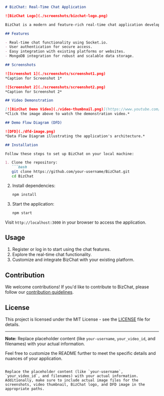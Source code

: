 ```markdown
# BizChat: Real-Time Chat Application

![BizChat Logo](./screenshots/bizchat-logo.png)

BizChat is a modern and feature-rich real-time chat application developed using React for the frontend, Socket.io for real-time communication, and a Node.js server with MongoDB for database storage. It is designed to facilitate seamless communication between clients and support teams.

## Features

- Real-time chat functionality using Socket.io.
- User authentication for secure access.
- Easy integration with existing platforms or websites.
- MongoDB integration for robust and scalable data storage.

## Screenshots

![Screenshot 1](./screenshots/screenshot1.png)
*Caption for Screenshot 1*

![Screenshot 2](./screenshots/screenshot2.png)
*Caption for Screenshot 2*

## Video Demonstration

[![BizChat Demo Video](./video-thumbnail.png)](https://www.youtube.com/watch?v=your_video_id)
*Click the image above to watch the demonstration video.*

## Demo Flow Diagram (DFD)

![DFD](./dfd-image.png)
*Data Flow Diagram illustrating the application's architecture.*

## Installation

Follow these steps to set up BizChat on your local machine:

1. Clone the repository:
   ```bash
   git clone https://github.com/your-username/BizChat.git
   cd BizChat
   ```

2. Install dependencies:
   ```bash
   npm install
   ```

3. Start the application:
   ```bash
   npm start
   ```

Visit `http://localhost:3000` in your browser to access the application.

## Usage

1. Register or log in to start using the chat features.
2. Explore the real-time chat functionality.
3. Customize and integrate BizChat with your existing platform.

## Contribution

We welcome contributions! If you'd like to contribute to BizChat, please follow our [contribution guidelines](CONTRIBUTING.md).

## License

This project is licensed under the MIT License - see the [LICENSE](LICENSE) file for details.

---

**Note:** Replace placeholder content (like `your-username`, `your_video_id`, and filenames) with your actual information.

Feel free to customize the README further to meet the specific details and nuances of your application.
```

Replace the placeholder content (like `your-username`, `your_video_id`, and filenames) with your actual information. Additionally, make sure to include actual image files for the screenshots, video thumbnail, BizChat logo, and DFD image in the appropriate paths.
